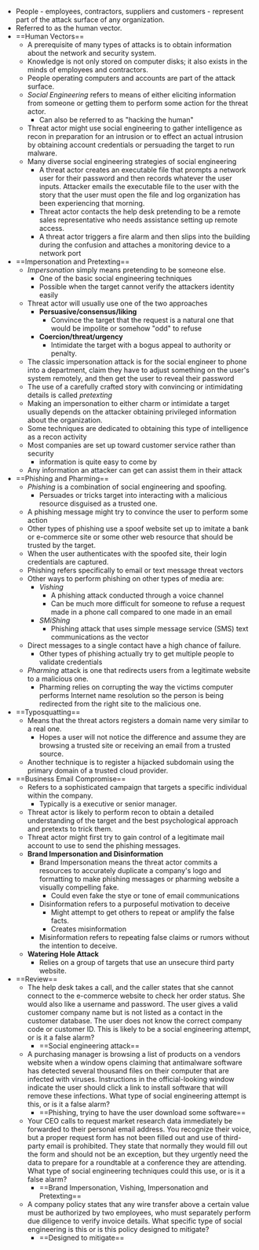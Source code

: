 - People - employees, contractors, suppliers and customers - represent part of the attack surface of any organization.
- Referred to as the human vector.
- ==Human Vectors==
	- A prerequisite of many types of attacks is to obtain information about the network and security system.
	- Knowledge is not only stored on computer disks; it also exists in the minds of employees and contractors.
	- People operating computers and accounts are part of the attack surface.
	- *Social Engineering* refers to means of either eliciting information from someone or getting them to perform some action for the threat actor.
		- Can also be referred to as "hacking the human"
	- Threat actor might use social engineering to gather intelligence as recon in preparation for an intrusion or to effect an actual intrusion by obtaining account credentials or persuading the target to run malware.
	- Many diverse social engineering strategies of social engineering
		- A threat actor creates an executable file that prompts a network user for their password and then records whatever the user inputs. Attacker emails the executable file to the user with the story that the user must open the file and log organization has been experiencing that morning.
		- Threat actor contacts the help desk pretending to be a remote sales representative who needs assistance setting up remote access.
		- A threat actor triggers a fire alarm and then slips into the building during the confusion and attaches a monitoring device to a network port
- ==Impersonation and Pretexting==
	- *Impersonation* simply means pretending to be someone else.
		- One of the basic social engineering techniques
		- Possible when the target cannot verify the attackers identity easily
	- Threat actor will usually use one of the two approaches
		- **Persuasive/consensus/liking**
			- Convince the target that the request is a natural one that would be impolite or somehow "odd" to refuse
		- **Coercion/threat/urgency**
			- Intimidate the target with a bogus appeal to authority or penalty.
	- The classic impersonation attack is for the social engineer to phone into a department, claim they have to adjust something on the user's system remotely, and then get the user to reveal their password
	- The use of a carefully crafted story with convincing or intimidating details is called *pretexting*
	- Making an impersonation to either charm or intimidate a target usually depends on the attacker obtaining privileged information about the organization.
	- Some techniques are dedicated to obtaining this type of intelligence as a recon activity
	- Most companies are set up toward customer service rather than security
		- information is quite easy to come by
	- Any information an attacker can get can assist them in their attack
- ==Phishing and Pharming==
	- *Phishing* is a combination of social engineering and spoofing.
		- Persuades or tricks target into interacting with a malicious resource disguised as a trusted one.
	- A phishing message might try to convince the user to perform some action
	- Other types of phishing use a spoof website set up to imitate a bank or e-commerce site or some other web resource that should be trusted by the target.
	- When the user authenticates with the spoofed site, their login credentials are captured.
	- Phishing refers specifically to email or text message threat vectors
	- Other ways to perform phishing on other types of media are:
		- *Vishing*
			- A phishing attack conducted through a voice channel
			- Can be much more difficult for someone to refuse a request made in a phone call compared to one made in an email
		- *SMiShing*
			- Phishing attack that uses simple message service (SMS) text communications as the vector
	- Direct messages to a single contact have a high chance of failure.
		- Other types of phishing actually try to get multiple people to validate credentials
	- *Pharming* attack is one that redirects users from a legitimate website to a malicious one.
		- Pharming relies on corrupting the way the victims computer performs Internet name resolution so the person is being redirected from the right site to the malicious one.
- ==Typosquatting==
	- Means that the threat actors registers a domain name very similar to a real one.
		- Hopes a user will not notice the difference and assume they are browsing a trusted site or receiving an email from a trusted source.
	- Another technique is to register a hijacked subdomain using the primary domain of a trusted cloud provider.
- ==Business Email Compromise==
	- Refers to a sophisticated campaign that targets a specific individual within the company.
		- Typically is a executive or senior manager.
	- Threat actor is likely to perform recon to obtain a detailed understanding of the target and the best psychological approach and pretexts to trick them.
	- Threat actor might first try to gain control of a legitimate mail account to use to send the phishing messages.
	- **Brand Impersonation and Disinformation**
		- Brand Impersonation means the threat actor commits a resources to accurately duplicate a company's logo and formatting to make phishing messages or pharming website a visually compelling fake.
			- Could even fake the stye or tone of email communications
		- Disinformation refers to a purposeful motivation to deceive
			- Might attempt to get others to repeat or amplify the false facts.
			- Creates misinformation
		- Misinformation refers to repeating false claims or rumors without the intention to deceive.
	- **Watering Hole Attack**
		- Relies on a group of targets that use an unsecure third party website.
- ==Review==
	- The help desk takes a call, and the caller states that she cannot connect to the e-commerce website to check her order status. She would also like a username and password. The user gives a valid customer company name but is not listed as a contact in the customer database. The user does not know the correct company code or customer ID. This is likely to be a social engineering attempt, or is it a false alarm?
		- ==Social engineering attack==
	- A purchasing manager is browsing a list of products on a vendors website when a window opens claiming that antimalware software has detected several thousand files on their computer that are infected with viruses. Instructions in the official-looking window indicate the user should click a link to install software that will remove these infections. What type of social engineering attempt is this, or is it a false alarm?
		- ==Phishing, trying to have the user download some software==
	- Your CEO calls to request market research data immediately be forwarded to their personal email address. You recognize their voice, but a proper request form has not been filled out and use of third-party email is prohibited. They state that normally they would fill out the form and should not be an exception, but they urgently need the data to prepare for a roundtable at a conference they are attending. What type of social engineering techniques could this use, or is it a false alarm?
		- ==Brand Impersonation, Vishing, Impersonation and Pretexting==
	- A company policy states that any wire transfer above a certain value must be authorized by two employees, who must separately perform due diligence to verify invoice details. What specific type of social engineering is this or is this policy designed to mitigate?
		- ==Designed to mitigate==
	